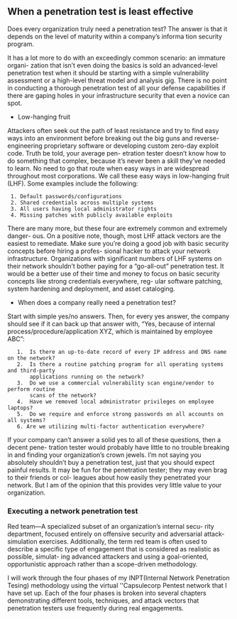 ##  When a penetration test is least effective

  Does every organization truly need a penetration test?
  The answer is that it depends on the level of maturity within a company’s informa
  tion security program.
  
  It has a lot more to do with an exceedingly common scenario: an immature organi-
  zation that isn’t even doing the basics is sold an advanced-level penetration test when
  it should be starting with a simple vulnerability assessment or a high-level threat
  model and analysis gig. There is no point in conducting a thorough penetration test
  of all your defense capabilities if there are gaping holes in your infrastructure security
  that even a novice can spot.
  
  -  Low-hanging fruit
  
  Attackers often seek out the path of least resistance and try to find easy ways into an
  environment before breaking out the big guns and reverse-engineering proprietary
  software or developing custom zero-day exploit code. Truth be told, your average pen-
  etration tester doesn’t know how to do something that complex, because it’s never
  been a skill they’ve needed to learn. No need to go that route when easy ways in are
  widespread throughout most corporations. We call these easy ways in low-hanging fruit
 (LHF). Some examples include the following:
 
     1. Default passwords/configurations
     2. Shared credentials across multiple systems
     3. All users having local administrator rights
     4. Missing patches with publicly available exploits
     
  There are many more, but these four are extremely common and extremely danger-
  ous. On a positive note, though, most LHF attack vectors are the easiest to remediate.
  Make sure you’re doing a good job with basic security concepts before hiring a profes-
  sional hacker to attack your network infrastructure.
  Organizations with significant numbers of LHF systems on their network shouldn’t
  bother paying for a “go-all-out” penetration test. It would be a better use of their time
  and money to focus on basic security concepts like strong credentials everywhere, reg-
  ular software patching, system hardening and deployment, and asset cataloging.
  
   - When does a company really need a penetration test?
   
   Start with simple yes/no answers. Then, for every yes
   answer, the company should see if it can back up that answer with, “Yes, because of
   internal process/procedure/application XYZ, which is maintained by employee
    ABC”:


       1.  Is there an up-to-date record of every IP address and DNS name on the network?
       2.  Is there a routine patching program for all operating systems and third-party
           applications running on the network?
       3.  Do we use a commercial vulnerability scan engine/vendor to perform routine
           scans of the network?
       4.  Have we removed local administrator privileges on employee laptops?
       5.  Do we require and enforce strong passwords on all accounts on all systems?  
       6. Are we utilizing multi-factor authentication everywhere?
  
  If your company can’t answer a solid yes to all of these questions, then a decent pene-
  tration tester would probably have little to no trouble breaking in and finding your
  organization’s crown jewels. I’m not saying you absolutely shouldn’t buy a penetration
  test, just that you should expect painful results.
  It may be fun for the penetration tester; they may even brag to their friends or col-
  leagues about how easily they penetrated your network. But I am of the opinion that
  this provides very little value to your organization.
  
  ### Executing a network penetration test
  
  Red team—A specialized subset of an organization’s internal secu-
  rity department, focused entirely on offensive security and adversarial attack-
  simulation exercises. Additionally, the term red team is often used to describe a
  specific type of engagement that is considered as realistic as possible, simulat-
  ing advanced attackers and using a goal-oriented, opportunistic approach
  rather than a scope-driven methodology.
  
  I will work through the four phases of my INPT(Internal Network Penetration Tesing) methodology 
  using the virtual ''Capsulecorp Pentest network that I have set up. 
  Each of the four phases is broken into several chapters
  demonstrating different tools, techniques, and attack vectors that penetration testers
  use frequently during real engagements.
  
  
  
  
